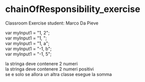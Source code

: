 # chainOfResponsibility_exercise
Classroom Exercise
student: Marco Da Pieve

var myInput1 = "1, 2";  
var myInput1 = "1, ";  
var myInput1 = "1, a";  
var myInput1 = "-1, b";  
var myInput1 = "-1, 5";  

la stringa deve contenere 2 numeri  
la stringa deve contenere 2 numeri positivi  
se e solo se allora un altra classe esegue la somma
